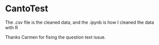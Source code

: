 # CantoTest
The .csv file is the cleaned data, and the .ipynb is how I cleaned the data with R

Thanks Carmen for fising the question text issue.
